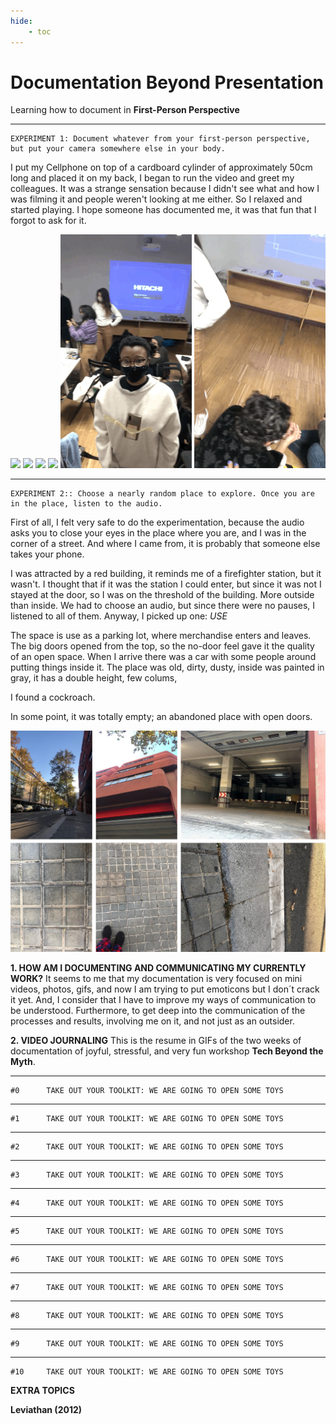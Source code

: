 ```yaml
---
hide:
    - toc
---
```


# Documentation Beyond Presentation

Learning how to document in **First-Person Perspective**

*********
    EXPERIMENT 1: Document whatever from your first-person perspective, 
    but put your camera somewhere else in your body.
I put my Cellphone on top of a cardboard cylinder of approximately 50cm long and placed it on my back, I began to run the video and greet my colleagues. It was a strange sensation because I didn't see what and how I was filming it and people weren't looking at me either. So I relaxed and started playing.
I hope someone has documented me, it was that fun that I forgot to ask for it.

![](../images/documentation/doc1A.gif)   ![](../images/documentation/doc2A.gif)   ![](../images/documentation/doc3A.gif)
![](../images/documentation/doc4A.gif)   ![](../images/documentation/doc5A.gif)   ![](../images/documentation/doc6A.gif)


*********
    EXPERIMENT 2:: Choose a nearly random place to explore. Once you are
    in the place, listen to the audio.
First of all, I felt very safe to do the experimentation, because the audio asks you to close your eyes in the place where you are, and I was in the corner of a street. And where I came from, it is probably that someone else takes your phone.

I was attracted by a red building, it reminds me of a firefighter station, but it wasn't. I thought that if it was the station I could enter, but since it was not I stayed at the door, so I was on the threshold of the building. More outside than inside. We had to choose an audio, but since there were no pauses, I listened to all of them. Anyway, I picked up one: *USE*

The space is use as a parking lot, where merchandise enters and leaves. The big doors opened from the top, so the no-door feel gave it the quality of an open space. When I arrive there was a car with some people around putting things inside it. The place was old, dirty, dusty, inside was painted in gray, it has a double height, few colums,

I found a cockroach.

In some point, it was totally empty; an abandoned place with open doors.

![](../images/documentation/doc11.jpg)


**1. HOW AM I DOCUMENTING AND COMMUNICATING MY CURRENTLY WORK?**
It seems to me that my documentation is very focused on mini videos, photos, gifs, and now I am trying to put emoticons but I don´t crack it yet. And, I consider that I have to improve my ways of communication to be understood. Furthermore, to get deep into the communication of the processes and results, involving me on it, and not just as an outsider. 

**2. VIDEO JOURNALING**
This is the resume in GIFs of the two weeks of documentation of joyful, stressful, and very fun workshop **Tech Beyond the Myth**.

*********
    #0      TAKE OUT YOUR TOOLKIT: WE ARE GOING TO OPEN SOME TOYS

*********
    #1      TAKE OUT YOUR TOOLKIT: WE ARE GOING TO OPEN SOME TOYS

*********
    #2      TAKE OUT YOUR TOOLKIT: WE ARE GOING TO OPEN SOME TOYS

*********
    #3      TAKE OUT YOUR TOOLKIT: WE ARE GOING TO OPEN SOME TOYS

*********
    #4      TAKE OUT YOUR TOOLKIT: WE ARE GOING TO OPEN SOME TOYS

*********
    #5      TAKE OUT YOUR TOOLKIT: WE ARE GOING TO OPEN SOME TOYS

*********
    #6      TAKE OUT YOUR TOOLKIT: WE ARE GOING TO OPEN SOME TOYS

*********
    #7      TAKE OUT YOUR TOOLKIT: WE ARE GOING TO OPEN SOME TOYS

*********
    #8      TAKE OUT YOUR TOOLKIT: WE ARE GOING TO OPEN SOME TOYS

*********
    #9      TAKE OUT YOUR TOOLKIT: WE ARE GOING TO OPEN SOME TOYS

*********
    #10     TAKE OUT YOUR TOOLKIT: WE ARE GOING TO OPEN SOME TOYS





**EXTRA TOPICS**
>
**Leviathan (2012)**
